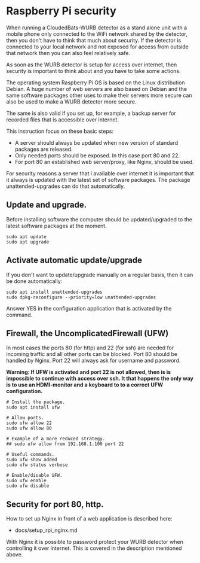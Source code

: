 
# Raspberry Pi security

When running a CloudedBats-WURB detector as a stand alone
unit with a mobile phone only connected to the WiFi network shared 
by the detector, then you don't have to think that much about security. 
If the detector is connected to your local network and not exposed for 
access from outside that network then you can also feel relatively safe.

As soon as the WURB detector is setup for access over internet, 
then security is important to think about and you have to take some actions.

The operating system Raspberry Pi OS is based on the Linux distribution 
Debian. A huge number of web servers are also based on Debian and 
the same software packages other uses to make their servers more secure 
can also be used to make a WURB detector more secure.

The same is also valid if you set up, for example, a backup server for 
recorded files that is accessible over internet.

This instruction focus on these basic steps:

- A server should always be updated when new version of standard packages are released.
- Only needed ports should be exposed. In this case port 80 and 22.
- For port 80 an established web server/proxy, like Nginx, should be used.

For security reasons a server that i available over internet it is 
important that it always is updated with the latest set of software packages.
The package unattended-upgrades can do that automatically.


## Update and upgrade.

Before installing software the computer should be updated/upgraded 
to the latest software packages at the moment.

    sudo apt update
    sudo apt upgrade

## Activate automatic update/upgrade

If you don't want to update/upgrade manually on a regular basis, 
then it can be done automatically:

    sudo apt install unattended-upgrades
    sudo dpkg-reconfigure --priority=low unattended-upgrades

Answer YES in the configuration application that is activated by the command.

## Firewall, the UncomplicatedFirewall (UFW)

In most cases the ports 80 (for http) and 22 (for ssh) are needed for 
incoming traffic and all other ports can be blocked.
Port 80 should be handled by Nginx.
Port 22 will always ask for username and password.

**Warning: If UFW is activated and port 22 is not allowed, then is 
is impossible to continue with access over ssh. 
It that happens the only way is to use an HDMI-monitor and a keyboard
to to a correct UFW configuration.**

    # Install the package.
    sudo apt install ufw

    # Allow ports.
    sudo ufw allow 22
    sudo ufw allow 80

    # Example of a more reduced strategy.
    ## sudo ufw allow from 192.168.1.100 port 22

    # Useful commands.
    sudo ufw show added
    sudo ufw status verbose

    # Enable/disable UFW.
    sudo ufw enable
    sudo ufw disable

## Security for port 80, http.

How to set up Nginx in front of a web application is
described here:

- docs/setup_rpi_nginx.md 

With Nginx it is possible to password protect your
WURB detector when controlling it over internet.
This is covered in the description mentioned above.
